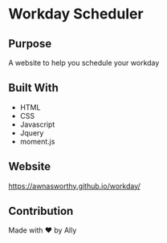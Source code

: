# Workday Scheduler

## Purpose
A website to help you schedule your workday

## Built With
* HTML
* CSS
* Javascript
* Jquery
* moment.js

## Website
https://awnasworthy.github.io/workday/

## Contribution
Made with ❤️ by Ally

